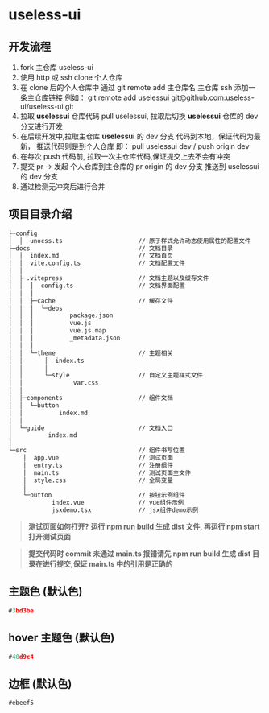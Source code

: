 # useless-ui

## 开发流程

1. fork 主仓库 useless-ui
2. 使用 http 或 ssh clone 个人仓库
3. 在 clone 后的个人仓库中 通过 git remote add 主仓库名 主仓库 ssh 添加一条主仓库链接 例如： git remote add uselessui git@github.com:useless-ui/useless-ui.git
4. 拉取 **uselessui** 仓库代码 pull uselessui, 拉取后切换 **uselessui** 仓库的 dev 分支进行开发
5. 在后续开发中,拉取主仓库 **uselessui** 的 dev 分支 代码到本地，保证代码为最新， 推送代码则是到个人仓库 即： pull uselessui dev / push origin dev
6. 在每次 push 代码前, 拉取一次主仓库代码,保证提交上去不会有冲突
7. 提交 pr -> 发起 个人仓库到主仓库的 pr origin 的 dev 分支 推送到 uselessui 的 dev 分支
8. 通过检测无冲突后进行合并

## 项目目录介绍

```bash
├─config
│  │  unocss.ts                     // 原子样式允许动态使用属性的配置文件
├─docs                              // 文档目录
│  │  index.md                      // 文档首页
│  │  vite.config.ts                // 文档配置文件
│  │
│  ├─.vitepress                     // 文档主题以及缓存文件
│  │  │  config.ts                  // 文档界面配置
│  │  │
│  │  ├─cache                       // 缓存文件
│  │  │  └─deps
│  │  │          package.json
│  │  │          vue.js
│  │  │          vue.js.map
│  │  │          _metadata.json
│  │  │
│  │  └─theme                       // 主题相关
│  │      │  index.ts
│  │      │
│  │      └─style                   // 自定义主题样式文件
│  │              var.css
│  │
│  ├─components                     // 组件文档
│  │  └─button
│  │          index.md
│  │
│  └─guide                          // 文档入口
│          index.md
│
└─src                               // 组件书写位置
    │  app.vue                      // 测试页面
    │  entry.ts                     // 注册组件
    │  main.ts                      // 测试页面主文件
    │  style.css                    // 全局变量
    │
    └─button                        // 按钮示例组件
            index.vue               // vue组件示例
            jsxdemo.tsx             // jsx组件demo示例
```

> **测试页面如何打开?**
> **运行 npm run build 生成 dist 文件, 再运行 npm start 打开测试页面**

> **提交代码时 commit 未通过 main.ts 报错请先 npm run build 生成 dist 目录在进行提交,保证 main.ts 中的引用是正确的**

## 主题色 (默认色)

```js
#3bd3be
```

## hover 主题色 (默认色)

```js
#40d9c4
```

## 边框 (默认色)

```js
#ebeef5
```
